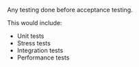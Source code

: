 Any testing done before acceptance testing.

This would include:

- Unit tests
- Stress tests
- Integration tests
- Performance tests